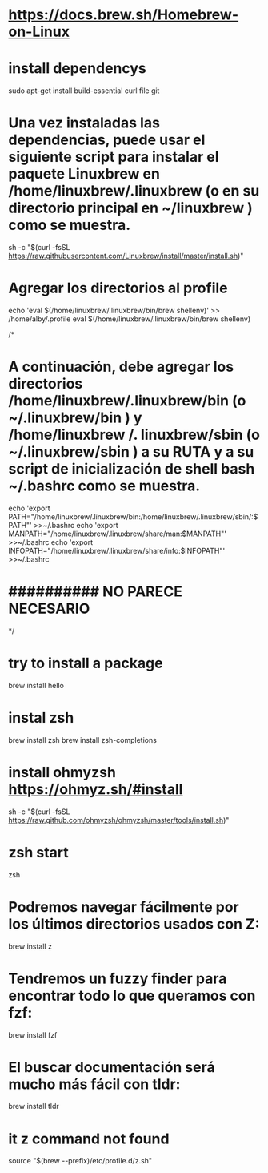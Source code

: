 # https://docs.brew.sh/Homebrew-on-Linux

# install dependencys
sudo apt-get install build-essential curl file git

# Una vez instaladas las dependencias, puede usar el siguiente script para instalar el paquete Linuxbrew en /home/linuxbrew/.linuxbrew (o en su directorio principal en ~/linuxbrew ) como se muestra.
sh -c "$(curl -fsSL https://raw.githubusercontent.com/Linuxbrew/install/master/install.sh)"


# Agregar los directorios al profile
echo 'eval $(/home/linuxbrew/.linuxbrew/bin/brew shellenv)' >> /home/alby/.profile
eval $(/home/linuxbrew/.linuxbrew/bin/brew shellenv)
 
/*
  # A continuación, debe agregar los directorios /home/linuxbrew/.linuxbrew/bin (o ~/.linuxbrew/bin ) y /home/linuxbrew /. linuxbrew/sbin (o ~/.linuxbrew/sbin ) a su RUTA y a su script de inicialización de shell bash ~/.bashrc como se muestra.
  echo 'export PATH="/home/linuxbrew/.linuxbrew/bin:/home/linuxbrew/.linuxbrew/sbin/:$PATH"' >>~/.bashrc
  echo 'export MANPATH="/home/linuxbrew/.linuxbrew/share/man:$MANPATH"' >>~/.bashrc
  echo 'export INFOPATH="/home/linuxbrew/.linuxbrew/share/info:$INFOPATH"' >>~/.bashrc
  # ########## NO PARECE NECESARIO
*/

# try to install a package
brew install hello

# instal zsh
brew install zsh
brew install zsh-completions

# install ohmyzsh https://ohmyz.sh/#install
sh -c "$(curl -fsSL https://raw.github.com/ohmyzsh/ohmyzsh/master/tools/install.sh)"

# zsh start
zsh


# Podremos navegar fácilmente por los últimos directorios usados con Z:
brew install z
# Tendremos un fuzzy finder para encontrar todo lo que queramos con fzf:
brew install fzf
# El buscar documentación será mucho más fácil con tldr:
brew install tldr

# it z command not found
source "$(brew --prefix)/etc/profile.d/z.sh"
